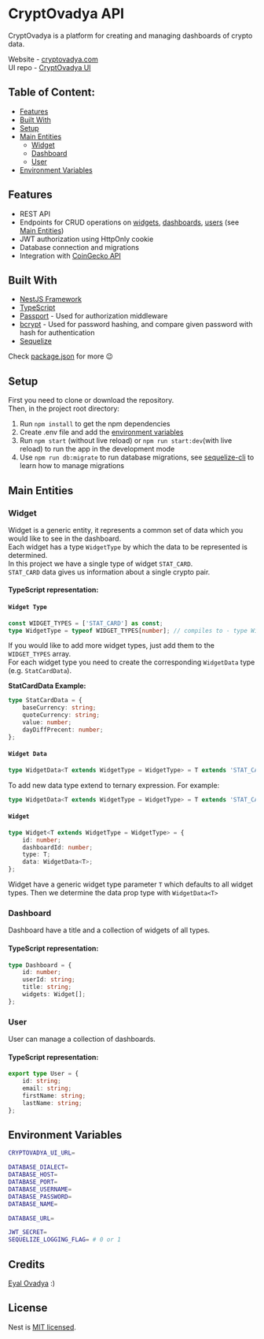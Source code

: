 # CryptOvadya API
CryptOvadya is a platform for creating and managing dashboards of crypto data.

Website - [cryptovadya.com](https://www.cryptovadya.com) \
UI repo - [CryptOvadya UI](https://github.com/eyalovadya/cryptovadya-ui)

## Table of Content:

- [Features](#features)
- [Built With](#built-with)
- [Setup](#setup)
- [Main Entities](#main-entities)
  - [Widget](#widget)
  - [Dashboard](#dashboard)
  - [User](#user)
- [Environment Variables](#environment-variables)

## Features
- REST API
- Endpoints for CRUD operations on [widgets](#widget), [dashboards](#dashboard), [users](#user) (see [Main Entities](#main-entities))
- JWT authorization using HttpOnly cookie
- Database connection and migrations
- Integration with [CoinGecko API](https://www.coingecko.com/en/api/documentation)

## Built With

- [NestJS Framework](https://nestjs.com/)
- [TypeScript](https://www.typescriptlang.org/)
- [Passport](https://www.passportjs.org/) - Used for authorization middleware
- [bcrypt](https://www.npmjs.com/package/bcrypt) - Used for password hashing, and compare given password with hash for authentication
- [Sequelize](https://sequelize.org/)

Check [package.json](https://github.com/eyalovadya/cryptovadya-api/blob/master/package.json) for more :wink:

## Setup

First you need to clone or download the repository.\
Then, in the project root directory:
1. Run `npm install` to get the npm dependencies
2. Create .env file and add the [environment variables](#environment-variables)
3. Run `npm start` (without live reload) or `npm run start:dev`(with live reload) to run the app in the development mode 
4. Use `npm run db:migrate` to run database migrations, see [sequelize-cli](https://sequelize.org/docs/v6/other-topics/migrations/) to learn how to manage migrations 

## Main Entities

### Widget
Widget is a generic entity, it represents a common set of data which you would like to see in the dashboard. \
Each widget has a type `WidgetType` by which the data to be represented is determined. \
In this project we have a single type of widget `STAT_CARD`. \
`STAT_CARD` data gives us information about a single crypto pair.

#### TypeScript representation: 

#### `Widget Type`
```typescript
const WIDGET_TYPES = ['STAT_CARD'] as const;
type WidgetType = typeof WIDGET_TYPES[number]; // compiles to - type WidgetType = 'STAT_CARD'
```
If you would like to add more widget types, just add them to the `WIDGET_TYPES` array. \
For each widget type you need to create the corresponding `WidgetData` type (e.g. `StatCardData`).

**StatCardData Example:**
```typescript
type StatCardData = {
    baseCurrency: string;
    quoteCurrency: string;
    value: number;
    dayDiffPrecent: number;
};
```

#### `Widget Data`
```typescript
type WidgetData<T extends WidgetType = WidgetType> = T extends 'STAT_CARD' ? StatCardData : any;
```
To add new data type extend to ternary expression. 
For example: 
```typescript
type WidgetData<T extends WidgetType = WidgetType> = T extends 'STAT_CARD' ? StatCardData : 'NEW_TYPE' ? NewTypeData : any;
```

#### `Widget`
```typescript
type Widget<T extends WidgetType = WidgetType> = {
    id: number;
    dashboardId: number;
    type: T;
    data: WidgetData<T>;
};
```
Widget have a generic widget type parameter `T` which defaults to all widget types. Then we determine the data prop type with `WidgetData<T>`

### Dashboard
Dashboard have a title and a collection of widgets of all types.

#### TypeScript representation: 
```typescript
type Dashboard = {
    id: number;
    userId: string;
    title: string;
    widgets: Widget[];
};
```

### User
User can manage a collection of dashboards.


#### TypeScript representation: 
```typescript
export type User = {
    id: string;
    email: string;
    firstName: string;
    lastName: string;
};
```

## Environment Variables
```sh
CRYPTOVADYA_UI_URL=

DATABASE_DIALECT=
DATABASE_HOST=
DATABASE_PORT=
DATABASE_USERNAME=
DATABASE_PASSWORD=
DATABASE_NAME=

DATABASE_URL=

JWT_SECRET=
SEQUELIZE_LOGGING_FLAG= # 0 or 1
```

## Credits
[Eyal Ovadya](https://github.com/eyalovadya) :)

## License

Nest is [MIT licensed](LICENSE).
